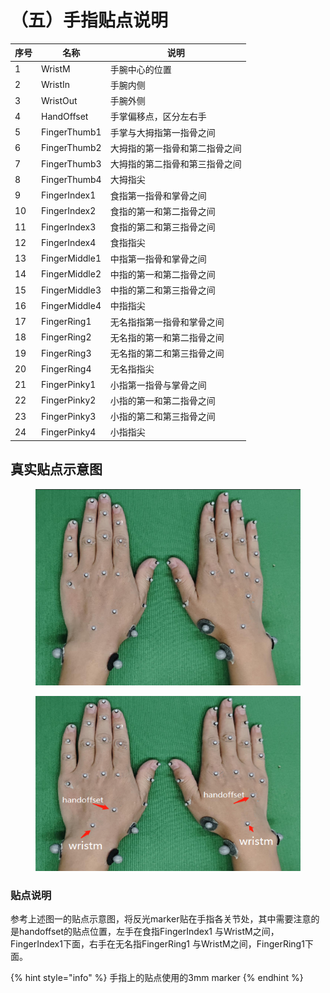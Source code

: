 # （五）手指贴点说明

| 序号 | 名称            | 说明              |
| -- | ------------- | --------------- |
| 1  | WristM        | 手腕中心的位置         |
| 2  | WristIn       | 手腕内侧            |
| 3  | WristOut      | 手腕外侧            |
| 4  | HandOffset    | 手掌偏移点，区分左右手     |
| 5  | FingerThumb1  | 手掌与大拇指第一指骨之间    |
| 6  | FingerThumb2  | 大拇指的第一指骨和第二指骨之间 |
| 7  | FingerThumb3  | 大拇指的第二指骨和第三指骨之间 |
| 8  | FingerThumb4  | 大拇指尖            |
| 9  | FingerIndex1  | 食指第一指骨和掌骨之间     |
| 10 | FingerIndex2  | 食指的第一和第二指骨之间    |
| 11 | FingerIndex3  | 食指的第二和第三指骨之间    |
| 12 | FingerIndex4  | 食指指尖            |
| 13 | FingerMiddle1 | 中指第一指骨和掌骨之间     |
| 14 | FingerMiddle2 | 中指的第一和第二指骨之间    |
| 15 | FingerMiddle3 | 中指的第二和第三指骨之间    |
| 16 | FingerMiddle4 | 中指指尖            |
| 17 | FingerRing1   | 无名指指第一指骨和掌骨之间   |
| 18 | FingerRing2   | 无名指的第一和第二指骨之间   |
| 19 | FingerRing3   | 无名指的第二和第三指骨之间   |
| 20 | FingerRing4   | 无名指指尖           |
| 21 | FingerPinky1  | 小指第一指骨与掌骨之间     |
| 22 | FingerPinky2  | 小指的第一和第二指骨之间    |
| 23 | FingerPinky3  | 小指的第二和第三指骨之间    |
| 24 | FingerPinky4  | 小指指尖            |



## 真实贴点示意图

<figure><img src="../.gitbook/assets/image (152).png" alt=""><figcaption></figcaption></figure>

<figure><img src="../.gitbook/assets/image (153).png" alt=""><figcaption></figcaption></figure>

### 贴点说明

参考上述图一的贴点示意图，将反光marker贴在手指各关节处，其中需要注意的是handoffset的贴点位置，左手在食指FingerIndex1 与WristM之间，FingerIndex1下面，右手在无名指FingerRing1 与WristM之间，FingerRing1下面。

{% hint style="info" %}
手指上的贴点使用的3mm marker
{% endhint %}
